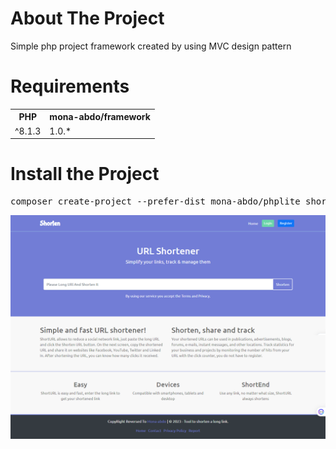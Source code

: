 # About The Project
Simple php project framework created by using MVC design pattern

# Requirements
<table>
    <tr>
        <th>PHP</th>
        <th>mona-abdo/framework</th>
    </tr>
    <tr>
        <td>^8.1.3</td>
        <td>1.0.*</td>
    </tr>
</table>

# Install the Project
<pre>composer create-project --prefer-dist mona-abdo/phplite shorten</pre>
<img src="screenshot.png" />
